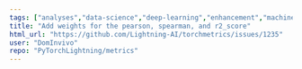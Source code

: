 ```yaml
---
tags: ["analyses","data-science","deep-learning","enhancement","machine-learning","metrics","python","pytorch"]
title: "Add weights for the pearson, spearman, and r2_score"
html_url: "https://github.com/Lightning-AI/torchmetrics/issues/1235"
user: "DomInvivo"
repo: "PyTorchLightning/metrics"
---
```



